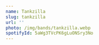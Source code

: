 ```yaml
---
name: Tankzilla
slug: tankzilla
url: ''
photo: /img/bands/tankzilla.webp
spotifyId: 5aWg3TVcPK6gLuONSry3No
---
```

